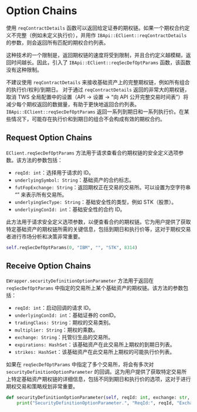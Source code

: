 # Option Chains

使用 `reqContractDetails` 函数可以返回给定证券的期权链。如果一个期权合约定义不完整（例如未定义执行价），并用作 `IBApi::EClient::reqContractDetails` 的参数，则会返回所有匹配的期权合约列表。

这种技术的一个限制是，返回期权链的速度将受到限制，并且合约定义越模糊，返回时间越长。因此，引入了 `IBApi::EClient::reqSecDefOptParams` 函数，该函数没有这种限制。

不建议使用 `reqContractDetails` 来接收基础资产上的完整期权链，例如所有组合的执行价/权利/到期日。
对于通过 `reqContractDetails` 返回的非常大的期权链，取消 TWS 全局配置中的设置（API -> 设置 -> “向 API 公开完整交易时间表”）将减少每个期权返回的数据量，有助于更快地返回合约列表。
`IBApi::EClient::reqSecDefOptParams` 返回一系列到期日和一系列执行价。在某些情况下，可能存在执行价和到期日的组合不会构成有效的期权合约。

## Request Option Chains

`EClient.reqSecDefOptParams` 方法用于请求查看合约期权链的安全定义选项参数。该方法的参数包括：

- `reqId: int`：选择用于请求的 ID。
- `underlyingSymbol: String`：基础资产的合约标志。
- `futFopExchange: String`：返回期权正在交易的交易所。可以设置为空字符串 “” 来表示所有交易所。
- `underlyingSecType: String`：基础安全性的类型，例如 STK（股票）。
- `underlyingConId: int`：基础安全性的合约 ID。

此方法用于请求安全定义选项参数，以便查看合约的期权链。它为用户提供了获取特定基础资产的期权链所需的关键信息，包括到期日和执行价等，这对于期权交易者进行市场分析和决策非常重要。

```python
self.reqSecDefOptParams(0, "IBM", "", "STK", 8314)
```

## Receive Option Chains

`EWrapper.securityDefinitionOptionParameter` 方法用于返回在 `reqSecDefOptParams` 中指定的交易所上某个基础资产的期权链。该方法的参数包括：

- `reqId: int`：启动回调的请求 ID。
- `underlyingConId: int`：基础证券的 conID。
- `tradingClass: String`：期权的交易类别。
- `multiplier: String`：期权的乘数。
- `exchange: String`：托管衍生品的交易所。
- `expirations: HashSet`：该基础资产在此交易所上期权的到期日列表。
- `strikes: HashSet`：该基础资产在此交易所上期权的可能执行价列表。

如果在 `reqSecDefOptParams` 中指定了多个交易所，将会有多次对 `securityDefinitionOptionParameter` 的回调。这为用户提供了获取特定交易所上特定基础资产期权链的详细信息，包括不同到期日和执行价的选项，这对于进行期权交易和策略规划非常重要。

```python
def securityDefinitionOptionParameter(self, reqId: int, exchange: str, underlyingConId: int, tradingClass: str, multiplier: str, expirations: SetOfString, strikes: SetOfFloat):
    print("SecurityDefinitionOptionParameter.", "ReqId:", reqId, "Exchange:", exchange, "Underlying conId:", underlyingConId, "TradingClass:", tradingClass, "Multiplier:", multiplier, "Expirations:", expirations, "Strikes:", strikes)
```